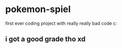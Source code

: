 # pokemon-spiel
first ever coding project with really really bad code c:
## i got a good grade tho xd
